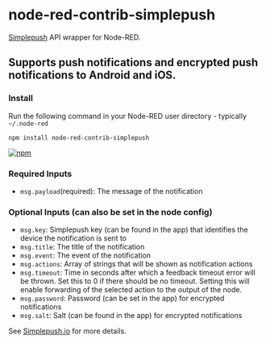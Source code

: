 node-red-contrib-simplepush
======================

[Simplepush](https://simplepush.io) API wrapper for Node-RED.

Supports push notifications and encrypted push notifications to Android and iOS.
----

### Install

Run the following command in your Node-RED user directory - typically `~/.node-red`

    npm install node-red-contrib-simplepush

[![npm](https://img.shields.io/npm/v/node-red-contrib-simplepush.svg)](https://www.npmjs.com/package/node-red-contrib-simplepush)

### Required Inputs
- `msg.payload`(required): The message of the notification

### Optional Inputs (can also be set in the node config)
- `msg.key`: Simplepush key (can be found in the app) that identifies the device the notification is sent to
- `msg.title`: The title of the notification
- `msg.event`: The event of the notification
- `msg.actions`: Array of strings that will be shown as notification actions
- `msg.timeout`: Time in seconds after which a feedback timeout error will be thrown. Set this to 0 if there should be no timeout. Setting this will enable forwarding of the selected action to the output of the node.
- `msg.password`: Password (can be set in the app) for encrypted notifications
- `msg.salt`: Salt (can be found in the app) for encrypted notifications


See <a href="https://simplepush.io" target="_new">Simplepush.io</a> for more details.
